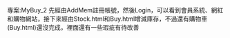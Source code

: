 專案:MyBuy_2
先經由AddMem註冊帳號，然後Login，可以看到會員系統、網紅和購物網站，接下來經由Stock.html和Buy.html增減庫存，不過還有購物車(Buy.html)還沒完成，裡面還有一些瑕疵有待改善
